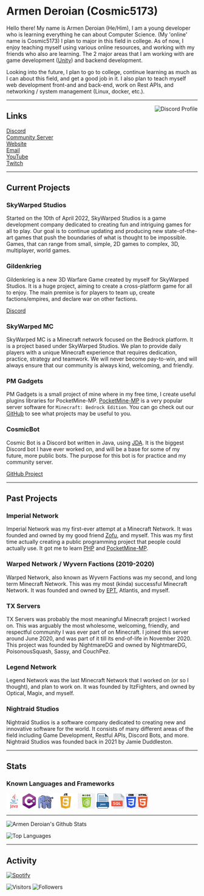# Armen Deroian (Cosmic5173)
Hello there! My name is Armen Deroian (He/Him), I am a young developer who is learning everything he can about Computer Science. (My 'online' name is Cosmic5173) I plan to major in this field in college. As of now, I enjoy teaching myself using various online resources, and working with my friends who also are learning. The 2 major areas that I am working with are game development ([Unity](https://unity.com/)) and backend development.

Looking into the future, I plan to go to college, continue learning as much as I can about this field, and get a good job in it. I also plan to teach myself web development front-and and back-end, work on Rest APIs, and networking / system management (Linux, docker, etc.).

***

<a href="https://discord.com/users/870867340579995678"> 
    <img align=right alt="Discord Profile" src="https://lanyard.cnrad.dev/api/870867340579995678?idleMessage=Probably%20away%20doing%20something%20important.&hideDiscrim=true&hideTimestamp=true">
</a>

## Links

[Discord](https://discord.com/users/870867340579995678) \
[Community Server](https://discord.cosmic5173.com) \
[Website](https://www.cosmic5173.com) \
[Email](mailto:contact@cosmic5173.com) \
[YouTube](https://www.youtube.com/channel/UCo0_SuIilrU9yCkxXfvyx2A) \
[Twitch](https://www.twitch.tv/cosmic5173)

***
 
## Current Projects

### SkyWarped Studios
Started on the 10th of April 2022, SkyWarped Studios is a game development company dedicated to creating fun and intriguing games for all to play. Our goal is to continue updating and producing new state-of-the-art games that push the boundaries of what is thought to be impossible. Games, that can range from small, simple, 2D games to complex, 3D, multiplayer, world games.

### Gildenkrieg
Gildenkrieg is a new 3D Warfare Game created by myself for SkyWarped Studios. It is a huge project, aiming to create a cross-platform game for all to enjoy. The main premise is for players to team up, create factions/empires, and declare war on other factions.

[Discord](https://discord.gildenkrieg.xyz)

### SkyWarped MC
SkyWarped MC is a Minecraft network focused on the Bedrock platform. It is a project based under SkyWarped Studios. We plan to provide daily players with a unique Minecraft experience that requires dedication, practice, strategy and teamwork. We will never become pay-to-win, and will always ensure that our community is always kind, welcoming, and friendly.

### PM Gadgets
PM Gadgets is a small project of mine where in my free time, I create useful plugins libraries for PocketMine-MP. [PocketMine-MP](https://pmmp.io) is a very popular server software for ``Minecraft: Bedrock Edition``. You can go check out our [GitHub](https://github.com/PM-Gadgets) to see what projects may be useful to you.

### CosmicBot
Cosmic Bot is a Discord bot written in Java, using [JDA](https://github.com/DV8FromTheWorld/JDA). It is the biggest Discord bot I have ever worked on, and will be a base for some of my future, more public bots. The purpose for this bot is for practice and my community server.

[GitHub Project](https://github.com/Cosmic5173/CosmicBot)
 
***
 
## Past Projects
 
### Imperial Network
Imperial Network was my first-ever attempt at a Minecraft Network. It was founded and owned by my good friend [Zofu](https://www.youtube.com/channel/UCv1qaKC1bYd3A3O9r4KIB_g), and myself. This was my first time actually creating a public programming project that people could actually use. It got me to learn [PHP](https://php.net) and [PocketMine-MP](https://pmmp.io).
 
### Warped Network / Wyvern Factions (2019-2020)
Warped Network, also known as Wyvern Factions was my second, and long term Minecraft Network. This was my most (kinda) successful Minecraft Network. It was founded and owned by [EPT](https://github.com/EPT8TPE), Atlantis, and myself.
 
### TX Servers
TX Servers was probably the most meaningful Minecraft project I worked on. This was arguably the most wholesome, welcoming, friendly, and respectful community I was ever part of on Minecraft. I joined this server around June 2020, and was part of it till its end-of-life in November 2020. This project was founded by NightmareDG and owned by NightmareDG, PoisonousSquash, Sassy, and CouchPez.
 
### Legend Network
Legend Network was the last Minecraft Network that I worked on (or so I thought), and plan to work on. It was founded by ItzFighters, and owned by Optical, Magix, and myself.

### Nightraid Studios
Nightraid Studios is a software company dedicated to creating new and innovative software for the world. It consists of many different areas of the field including Game Development, Restful APIs, Discord Bots, and more. Nightraid Studios was founded back in 2021 by Jamie Duddleston.
 
***
 
## Stats
### Known Languages and Frameworks
<img src="assets/java-logo.png" alt="Java Logo" height=40 width=40><img src="assets/cs-logo.png" alt="C# Logo" height=40 width=40>
<img src="assets/php-logo.png" alt="PHP Logo" height=35 width=40><img src="assets/js-logo.png" alt="JS Logo" height=40><img src="assets/njs-logo.png" alt="JS Logo" height=40><img src="assets/json-logo.png" alt="JSON Logo" height=40><img src="assets/sql-logo.png" alt="SQL Logo" height=40><img src="assets/css-html-logo.png" alt="JS Logo" height=40>
 
***
![Armen Deroian's Github Stats](https://github-readme-stats.vercel.app/api?username=Cosmic5173&include_all_commits=true&count_private=true&show_icons=true&theme=radical)
 
![Top Languages](https://github-readme-stats.vercel.app/api/top-langs/?username=Cosmic5173&layout=compact&theme=radical)


***

## Activity

[![Spotify](https://novatorem-cosmic5173.vercel.app/api/spotify)](https://open.spotify.com/user/jis1289wp9pkyi3dzfog569o9)

![Visitors](https://visitor-badge.laobi.icu/badge?page_id=Cosmic5173.Cosmic5173)
![Followers](https://img.shields.io/github/followers/Cosmic5173?label=Followers&style=social)
